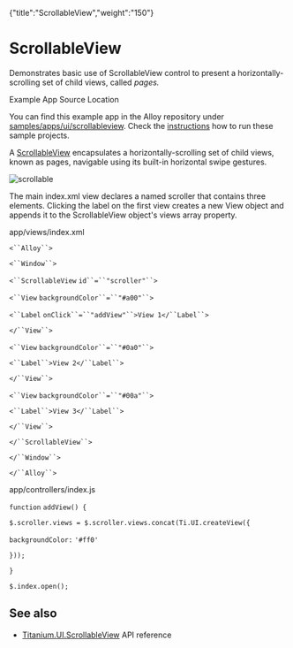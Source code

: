{"title":"ScrollableView","weight":"150"} 

# ScrollableView

Demonstrates basic use of ScrollableView control to present a horizontally-scrolling set of child views, called _pages._

Example App Source Location

You can find this example app in the Alloy repository under [samples/apps/ui/scrollableview](https://github.com/appcelerator/alloy/tree/master/samples/apps/ui/scrollableview). Check the [instructions](/docs/appc/Alloy_Framework/Alloy_Guide/Alloy_Test_Apps/) how to run these sample projects.

A [ScrollableView](#!/api/Titanium.UI.ScrollableView) encapsulates a horizontally-scrolling set of child views, known as pages, navigable using its built-in horizontal swipe gestures.

![scrollable](/Images/appc/download/attachments/41845769/scrollable.gif)

The main index.xml view declares a <ScrollableView/> named scroller that contains three <View/> elements. Clicking the label on the first view creates a new View object and appends it to the ScrollableView object's views array property.

app/views/index.xml

`<``Alloy``>`

`<``Window``>`

`<``ScrollableView`  `id``=``"scroller"``>`

`<``View`  `backgroundColor``=``"#a00"``>`

`<``Label`  `onClick``=``"addView"``>View 1</``Label``>`

`</``View``>`

`<``View`  `backgroundColor``=``"#0a0"``>`

`<``Label``>View 2</``Label``>`

`</``View``>`

`<``View`  `backgroundColor``=``"#00a"``>`

`<``Label``>View 3</``Label``>`

`</``View``>`

`</``ScrollableView``>`

`</``Window``>`

`</``Alloy``>`

app/controllers/index.js

`function` `addView() {`

`$.scroller.views = $.scroller.views.concat(Ti.UI.createView({`

`backgroundColor:` `'#ff0'`

`}));`

`}`

`$.index.open();`

## See also

*   [Titanium.UI.ScrollableView](#!/api/Titanium.UI.ScrollableView) API reference